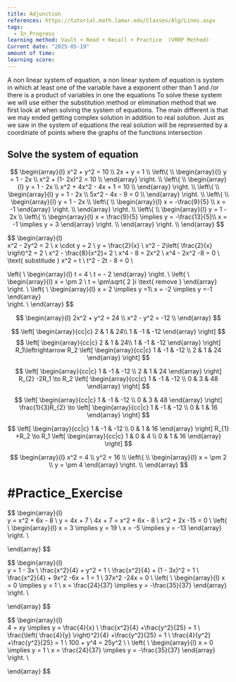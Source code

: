 ```yaml
---
title: Adjunction
references: https://tutorial.math.lamar.edu/Classes/Alg/Lines.aspx
tags:
  - In_Progress
learning method: Vault + Read + Recall + Practice  (VRRP Method)
Current date: "2025-05-19"
amount of time: 
learning score:
---
```


A non linear system of equation, a non linear system of equation is system in which at least one of the variable have a exponent other than 1 and /or there is a product of variables in one the equations 
To solve these system we will use either the substitution method or elimination method that we first look at when solving the system of equations. The main different is that we may ended getting complex solution in addition to real solution. Just as we saw in the system of equations the real solution will be represented by a coordinate of points where the graphs of the functions intersection 

##  Solve the system of equation  
$$
\begin{array}{l}  
x^2  + y^2  = 10     \\
2x +  y = 1   \\
\left\{ \\
\begin{array}{l} 
y =  1 - 2x   \\
x^2  + (1- 2x)^2   =  10    \\
\end{array}
\right. \\
\left\{ \\
\begin{array}{l} 
y =  1 - 2x   \\
x^2  +   4x^2  -  4x + 1     =  10    \\
\end{array}
\right. \\
\left\{ \\
\begin{array}{l} 
y =  1 - 2x   \\
5x^2  -  4x - 9     =   0    \\
\end{array}
\right. \\
\left\{ \\
\begin{array}{l} 
y =  1 - 2x   \\
\left\{ \\
\begin{array}{l} 
x  =  -\frac{9}{5}  \\
x   = -1 
\end{array}
\right. \\
\end{array}
\right. \\
\left\{ \\
\begin{array}{l} 
y =  1 - 2x   \\
\left\{ \\
\begin{array}{l} 
x  = \frac{9}{5}  \implies  y  =     -\frac{13}{5}\\
x   = -1 \implies   y  = 3 
\end{array}
\right. \\
\end{array}
\right. \\
\end{array}
$$






$$
\begin{array}{l}  
x^2  - 2y^2  = 2  \\
x \cdot y  = 2   \\
  y =  \frac{2}{x}  \\
x^2  - 2\left( \frac{2}{x} \right)^2 = 2 \\
x^2  - \frac{8}{x^2}= 2  \\
x^4  -  8   = 2x^2 \\
x^4  -  2x^2   -8 = 0  \\
\text{ substitude  } x^2 =  t   \\
t^2   - 2t   - 8 =  0   \\

\left\{ \\
\begin{array}{l} 
t  = 4   \\
t  = - 2 
\end{array}
\right. \\
\left\{ \\
\begin{array}{l} 
x   = \pm 2 \\
t  = \pm\sqrt{ 2 }i \text{ remove }
\end{array}  
\right. \\
\left\{ \\
\begin{array}{l} 
x   =  2  \implies y =1\\
x = -2 \implies y =-1 
\end{array}  
\right. \\
\end{array}
$$







$$
\begin{array}{l}  
2x^2 + y^2 = 24   \\
x^2   - y^2  = -12  \\
\end{array}
$$




$$
\left[ \begin{array}{cc|c}  
2  &  1 &  24\\
1  &  -1  &  -12 
\end{array} \right] 
$$
$$
\left[ \begin{array}{cc|c}  
2  &  1 &  24\\
1  &  -1  &  -12 
\end{array} \right] 
R_1\leftrightarrow R_2
\left[ \begin{array}{cc|c}  
1  &  -1  &  -12 \\
2  &  1 &  24 
\end{array} \right] 
$$


$$
\left[ \begin{array}{cc|c}  
1  &  -1  &  -12 \\
2  &  1 &  24 
\end{array} \right] 
R_{2}  -2R_1 \to R_2 
\left[ \begin{array}{cc|c}  
1  &  -1  &  -12 \\
0  &  3 &  48 
\end{array} \right] 
$$

$$
\left[ \begin{array}{cc|c}  
1  &  -1  &  -12 \\
0  &  3 &  48 
\end{array} \right] 
\frac{1}{3}R_{2} \to 
\left[ \begin{array}{cc|c}
1  &  -1  &  -12 \\
0  &  1 & 16
\end{array} \right] 
$$

$$
\left[ \begin{array}{cc|c}
1  &  -1  &  -12 \\
0  &  1 & 16
\end{array} \right] 
R_{1}  +R_2 \to R_1 
\left[ \begin{array}{cc|c}
1  &  0  &  4  \\
0  &  1 & 16
\end{array} \right] 
$$ 


$$
\begin{array}{l}  
x^2 =  4   \\
y^2  = 16    \\
 \left\{ \\
\begin{array}{l} 
x  = \pm  2    \\
 y =  \pm 4 
\end{array}
\right. \\
\end{array}
$$



# #Practice_Exercise 

$$
\begin{array}{l}  
y  = x^2   + 6x  - 8   \\
 y  = 4x  +  7   \\
 4x  +  7 = x^2 + 6x -  8   \\
x^2 + 2x  -15  = 0   \\
\left\{ \\
\begin{array}{l} 
x  = 3  \implies    y =  19  \\
 x  =  -5 \implies  y  =  -13 
\end{array}
\right. \\

\end{array}
$$




$$
\begin{array}{l}  
 y = 1  - 3x    \\
\frac{x^2}{4} + y^2  =  1    \\
\frac{x^2}{4}   + (1 - 3x)^2   = 1   \\
\frac{x^2}{4}  + 9x^2  -6x +  1  =  1   \\
37x^2  -24x   = 0 \\
\left\{ \\
\begin{array}{l} 
x  = 0  \implies    y =  1  \\
 x  =  \frac{24}{37} \implies  y  =  -\frac{35}{37} 
\end{array}
\right. \\

\end{array}
$$






$$
\begin{array}{l}  
 4 = xy \implies y  =  \frac{4}{x}   \\
\frac{x^2}{4}  +\frac{y^2}{25}  =  1   \\
\frac{\left( \frac{4}{y}  \right)^2}{4}  +\frac{y^2}{25}  =  1  \\
\frac{4}{y^2}  +\frac{y^2}{25}   = 1   \\
100 +  y^4   =   25y^2   \\
\\
\left\{ \\
\begin{array}{l} 
x  = 0  \implies    y =  1  \\
 x  =  \frac{24}{37} \implies  y  =  -\frac{35}{37} 
\end{array}
\right. \\

\end{array}
$$

